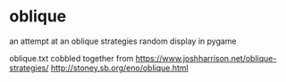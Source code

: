 # oblique
an attempt at an oblique strategies random display in pygame 

oblique.txt cobbled together from 
https://www.joshharrison.net/oblique-strategies/
http://stoney.sb.org/eno/oblique.html
